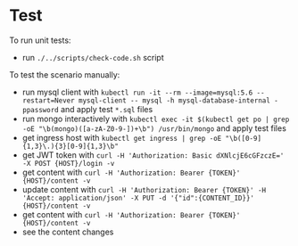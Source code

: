 # Test

To run unit tests:

- run `./../scripts/check-code.sh` script

To test the scenario manually:

- run mysql client with `kubectl run -it --rm --image=mysql:5.6 --restart=Never mysql-client -- mysql -h mysql-database-internal -ppassword` and apply test `*.sql` files
- run mongo interactively with `kubectl exec -it $(kubectl get po | grep -oE "\b(mongo)([a-zA-Z0-9-])+\b") /usr/bin/mongo` and apply test files
- get ingress host with `kubectl get ingress | grep -oE "\b([0-9]{1,3}\.){3}[0-9]{1,3}\b"`
- get JWT token with `curl -H 'Authorization: Basic dXNlcjE6cGFzczE=' -X POST {HOST}/login -v`
- get content with `curl -H 'Authorization: Bearer {TOKEN}' {HOST}/content -v`
- update content with `curl -H 'Authorization: Bearer {TOKEN}' -H 'Accept: application/json' -X PUT -d '{"id":{CONTENT_ID}}' {HOST}/content -v`
- get content with `curl -H 'Authorization: Bearer {TOKEN}' {HOST}/content -v`
- see the content changes

